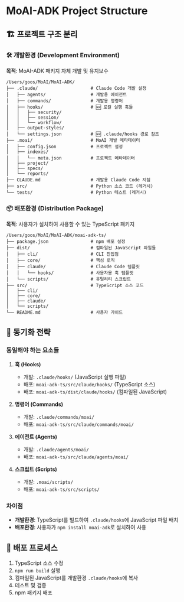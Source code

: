 # MoAI-ADK Project Structure

## 🏗️ 프로젝트 구조 분리

### 🛠️ 개발환경 (Development Environment)

**목적**: MoAI-ADK 패키지 자체 개발 및 유지보수

```
/Users/goos/MoAI/MoAI-ADK/
├── .claude/                    # Claude Code 개발 설정
│   ├── agents/                 # 개발용 에이전트
│   ├── commands/               # 개발용 명령어
│   ├── hooks/                  # 🆕 로컬 실행 훅들
│   │   ├── security/
│   │   ├── session/
│   │   └── workflow/
│   ├── output-styles/
│   └── settings.json           # 🆕 .claude/hooks 경로 참조
├── .moai/                      # MoAI 개발 메타데이터
│   ├── config.json             # 프로젝트 설정
│   ├── indexes/
│   │   └── meta.json           # 프로젝트 메타데이터
│   ├── project/
│   ├── specs/
│   └── reports/
├── CLAUDE.md                   # 개발용 Claude Code 지침
├── src/                        # Python 소스 코드 (레거시)
└── tests/                      # Python 테스트 (레거시)
```

### 📦 배포환경 (Distribution Package)

**목적**: 사용자가 설치하여 사용할 수 있는 TypeScript 패키지

```
/Users/goos/MoAI/MoAI-ADK/moai-adk-ts/
├── package.json                # npm 배포 설정
├── dist/                       # 컴파일된 JavaScript 파일들
│   ├── cli/                    # CLI 진입점
│   ├── core/                   # 핵심 로직
│   ├── claude/                 # Claude Code 템플릿
│   │   └── hooks/              # 사용자용 훅 템플릿
│   └── scripts/                # 유틸리티 스크립트
├── src/                        # TypeScript 소스 코드
│   ├── cli/
│   ├── core/
│   ├── claude/
│   └── scripts/
└── README.md                   # 사용자 가이드
```

## 🔄 동기화 전략

### 동일해야 하는 요소들

1. **훅 (Hooks)**
   - 개발: `.claude/hooks/` (JavaScript 실행 파일)
   - 배포: `moai-adk-ts/src/claude/hooks/` (TypeScript 소스)
   - 배포: `moai-adk-ts/dist/claude/hooks/` (컴파일된 JavaScript)

2. **명령어 (Commands)**
   - 개발: `.claude/commands/moai/`
   - 배포: `moai-adk-ts/src/claude/commands/moai/`

3. **에이전트 (Agents)**
   - 개발: `.claude/agents/moai/`
   - 배포: `moai-adk-ts/src/claude/agents/moai/`

4. **스크립트 (Scripts)**
   - 개발: `.moai/scripts/`
   - 배포: `moai-adk-ts/src/scripts/`

### 차이점

- **개발환경**: TypeScript를 빌드하여 `.claude/hooks`에 JavaScript 파일 배치
- **배포환경**: 사용자가 `npm install moai-adk`로 설치하여 사용

## 🚀 배포 프로세스

1. TypeScript 소스 수정
2. `npm run build` 실행
3. 컴파일된 JavaScript를 개발환경 `.claude/hooks`에 복사
4. 테스트 및 검증
5. npm 패키지 배포